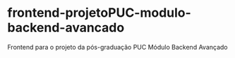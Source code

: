 # frontend-projetoPUC-modulo-backend-avancado
Frontend para o projeto da pós-graduação PUC Módulo Backend Avançado
